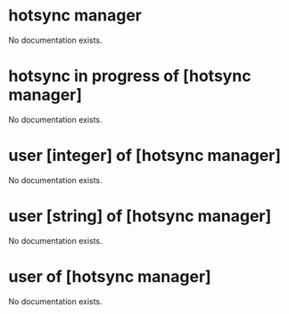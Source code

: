 # hotsync manager

No documentation exists.

# hotsync in progress of [hotsync manager]

No documentation exists.

# user [integer] of [hotsync manager]

No documentation exists.

# user [string] of [hotsync manager]

No documentation exists.

# user of [hotsync manager]

No documentation exists.
